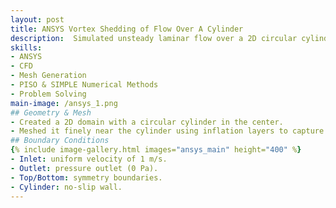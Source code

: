 ```yaml
---
layout: post
title: ANSYS Vortex Shedding of Flow Over A Cylinder
description:  Simulated unsteady laminar flow over a 2D circular cylinder at a Reynolds number of 150 using ANSYS Fluent. Created the computational geometry and mesh, applied appropriate boundary conditions, and ran transient simulations to capture vortex shedding patterns. Generated velocity, pressure, and streamline plots along with Q-criterion visualizations to study wake dynamics. Calculated drag force and drag coefficient, and compared CFD results with experimental correlations to validate accuracy.
skills:
- ANSYS
- CFD
- Mesh Generation
- PISO & SIMPLE Numerical Methods
- Problem Solving
main-image: /ansys_1.png
## Geometry & Mesh
- Created a 2D domain with a circular cylinder in the center.
- Meshed it finely near the cylinder using inflation layers to capture boundary layer effects.
## Boundary Conditions
{% include image-gallery.html images="ansys_main" height="400" %}
- Inlet: uniform velocity of 1 m/s.
- Outlet: pressure outlet (0 Pa).
- Top/Bottom: symmetry boundaries.
- Cylinder: no-slip wall.
---
```

